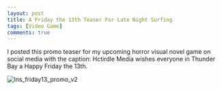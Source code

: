 ```yaml
---
layout: post
title: A Friday the 13th Teaser For Late Night Surfing
tags: [Video Game]
comments: true
---
```


I posted this promo teaser for my upcoming horror visual novel game on social media with the caption: Hctirdle Media wishes everyone in Thunder Bay a Happy Friday the 13th. 

![lns_friday13_promo_v2](https://github.com/user-attachments/assets/a1fd557e-6b90-42c0-8139-65174881ec26)
